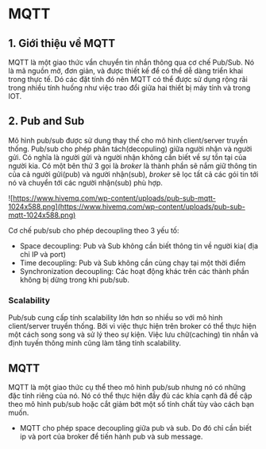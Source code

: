 # MQTT

## 1. Giới thiệu về MQTT

MQTT là một giao thức vẩn chuyển tin nhắn thông qua cơ chế Pub/Sub. Nó là mã nguồn mở, đơn giản, và được thiết kế để có thể dễ dàng triển khai trong thực tế. Dó các đặt tính đó nên MQTT có thể được sử dụng rộng rãi trong nhiều tính huống như việc trao đổi giữa hai thiết bị máy tính và trong IOT.

## 2. Pub and Sub

Mô hình pub/sub được sử dung thay thế cho mô hình client/server truyền thống. Pub/sub cho phép phân tách(decopuling) giữa người nhận và người gửi. Có nghĩa là người gửi và người nhận không cần biết về sự tồn tại của người kia. Có một bên thứ 3 gọi là _broker_ là thành phần sẽ nắm giữ thông tin của cả người gửi(pub) và người nhận(sub), _broker_ sẽ lọc tất cả các gói tin tới nó và chuyển tới các người nhận(sub) phù hợp.

![https://www.hivemq.com/wp-content/uploads/pub-sub-mqtt-1024x588.png](https://www.hivemq.com/wp-content/uploads/pub-sub-mqtt-1024x588.png)

Cơ chế pub/sub cho phép decoupling theo 3 yếu tố:
- Space decoupling: Pub và Sub không cần biết thông tin về người kia( địa chỉ IP và port)
- Time decoupling: Pub và Sub không cần cùng chạy tại một thời điểm
- Synchronization decoupling: Các hoạt động khác trên các thành phần không bị dừng trong khi pub/sub.

### Scalability

Pub/sub cung cấp tính scalability lớn hơn so nhiều so với mô hình client/server truyền thống. Bởi vì việc thực hiện trên broker có thể thực hiện một cách song song và sử lý theo sự kiện. Việc lưu chữ(caching) tin nhắn và định tuyến thông minh cũng làm tăng tính scalability.

## MQTT

MQTT là một giao thức cụ thể theo mô hình pub/sub nhưng nó có những đặc tính riêng của nó. Nó có thể thực hiện đầy đủ các khía cạnh đã đề cập theo mô hình pub/sub hoặc cắt giảm bớt một số tính chất tùy vào cách bạn muốn.
- MQTT cho phép space decoupling giữa pub và sub. Do đó chỉ cần biết ip và port của broker để tiến hành pub và sub message.